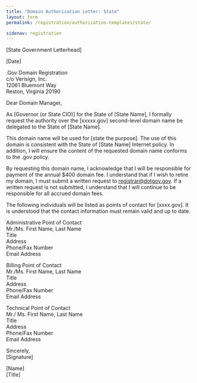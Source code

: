 ```yaml
---
title: "Domain Authorization Letter: State"
layout: form
permalink: /registration/authorization-templates/state/

sidenav: registration
---
```


[State Government Letterhead]

[Date]

.Gov Domain Registration  
c/o Verisign, Inc.  
12061 Bluemont Way  
Reston, Virginia 20190

Dear Domain Manager,

As [Governor (or State CIO)] for the State of [State Name], I formally request the authority over the [xxxxx.gov] second-level domain name be delegated to the State of [State Name].

This domain name will be used for [state the purpose]. The use of this domain is consistent with the State of [State Name] Internet policy. In addition, I will ensure the content of the requested domain name conforms to the .gov policy.

By requesting this domain name, I acknowledge that I will be responsible for payment of the annual $400 domain fee. I understand that if I wish to retire my domain, I must submit a written request to registrar@dotgov.gov. If a written request is not submitted, I understand that I will continue to be responsible for all accrued domain fees.

The following individuals will be listed as points of contact for [xxxx.gov]. It is understood that the contact information must remain valid and up to date.

Administrative Point of Contact  
Mr./Ms. First Name, Last Name  
Title  
Address  
Phone/Fax Number  
Email Address  

Billing Point of Contact  
Mr./Ms. First Name, Last Name  
Title  
Address  
Phone/Fax Number  
Email Address  

Technical Point of Contact  
Mr./ Ms. First Name, Last Name  
Title  
Address  
Phone/Fax Number  
Email Address  

Sincerely,  
[Signature]

[Name]  
[Title]
